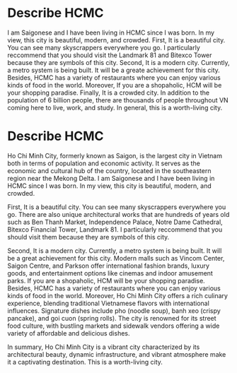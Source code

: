 # Describe HCMC

I am Saigonese and I have been living in HCMC since I was born. In my view, this city is beautiful, modern, and crowded.
First, It is a beautiful city. You can see many skyscrappers everywhere you go. I particularly reccommend that you should visit the Landmark 81 and Bitexco Tower because they are symbols of this city. 
Second, It is a modern city. Currently, a metro system is being built. It will be a greate achievement for this city. Besides, HCMC has a variety of restaurants where you can enjoy various kinds of food in the world. 
Moreover, If you are a shopaholic, HCM will be your shopping paradise. 
Finally, It is a crowded city. In addition to the population of 6 billion people, there are thousands of people throughout VN coming here to live, work, and study. In general, this is a worth-living city.


# Describe HCMC
Ho Chi Minh City, formerly known as Saigon, is the largest city in Vietnam both in terms of population and economic activity. It serves as the economic and cultural hub of the country, located in the southeastern region near the Mekong Delta. I am Saigonese and I have been living in HCMC since I was born. In my view, this city is beautiful, modern, and crowded.

First, It is a beautiful city. You can see many skyscrappers everywhere you go. There are also unique architectural works that are hundreds of years old such as Ben Thanh Market, Independence Palace, Notre Dame Cathedral, Bitexco Financial Tower, Landmark 81. I particularly reccommend that you should visit them because they are symbols of this city.

Second, It is a modern city. Currently, a metro system is being built. It will be a great achievement for this city. Modern malls such as Vincom Center, Saigon Centre, and Parkson offer international fashion brands, luxury goods, and entertainment options like cinemas and indoor amusement parks. If you are a shopaholic, HCM will be your shopping paradise. Besides, HCMC has a variety of restaurants where you can enjoy various kinds of food in the world. Moreover, Ho Chi Minh City offers a rich culinary experience, blending traditional Vietnamese flavors with international influences. Signature dishes include pho (noodle soup), banh xeo (crispy pancake), and goi cuon (spring rolls). The city is renowned for its street food culture, with bustling markets and sidewalk vendors offering a wide variety of affordable and delicious dishes.

<!-- Finally, It is a crowded city. This city is a diverse population, reflecting Vietnam's ethnic and cultural diversity, as well as a significant expatriate community. As of recent estimates, Ho Chi Minh City is home to over 9 million people, making it the most populous city in Vietnam. In addition to the population of Ho Chi Minh City, there are thousands of people throughout VN coming here to live, work, and study. -->

In summary, Ho Chi Minh City is a vibrant city characterized by its architectural beauty, dynamic infrastructure, and vibrant atmosphere make it a captivating destination. This is a worth-living city.
